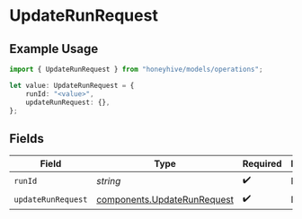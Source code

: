 # UpdateRunRequest

## Example Usage

```typescript
import { UpdateRunRequest } from "honeyhive/models/operations";

let value: UpdateRunRequest = {
    runId: "<value>",
    updateRunRequest: {},
};
```

## Fields

| Field                                                                      | Type                                                                       | Required                                                                   | Description                                                                |
| -------------------------------------------------------------------------- | -------------------------------------------------------------------------- | -------------------------------------------------------------------------- | -------------------------------------------------------------------------- |
| `runId`                                                                    | *string*                                                                   | :heavy_check_mark:                                                         | N/A                                                                        |
| `updateRunRequest`                                                         | [components.UpdateRunRequest](../../models/components/updaterunrequest.md) | :heavy_check_mark:                                                         | N/A                                                                        |